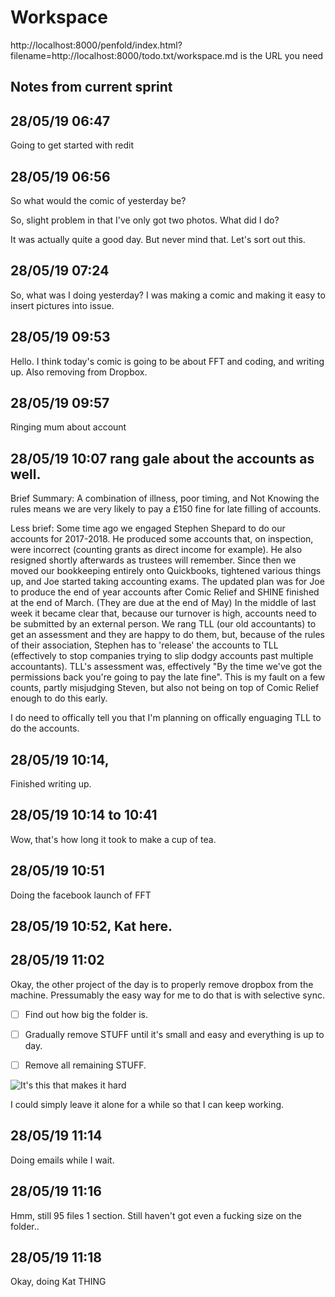 # Workspace 
http://localhost:8000/penfold/index.html?filename=http://localhost:8000/todo.txt/workspace.md is the URL you need 
##  Notes from current sprint 


## 28/05/19 06:47 
Going to get started with redit 

## 28/05/19 06:56 

So what would the comic of yesterday be? 


So, slight problem in that I've only got two photos.  What did I do? 


It was actually quite a good day. But never mind that. Let's sort out this. 


## 28/05/19 07:24 
So, what was I doing yesterday? I was making a comic and making it easy to insert pictures into issue.  



## 28/05/19 09:53 
Hello. I think today's comic is going to be about FFT and coding, and writing up. Also removing from Dropbox. 



## 28/05/19 09:57 
Ringing mum about account 

## 28/05/19 10:07 rang gale about the accounts as well. 



Brief Summary: A combination of illness, poor timing, and Not Knowing the rules means we are very likely to pay a £150 fine for late filling of accounts.  

Less brief: Some time ago we engaged Stephen Shepard to do our accounts for 2017-2018. He produced some accounts that, on inspection, were incorrect (counting grants as direct income for example). He also resigned shortly afterwards as trustees will remember.  Since then we moved our bookkeeping entirely onto Quickbooks, tightened various things up, and Joe started taking accounting exams. The updated plan was for Joe to produce the end of year accounts after Comic Relief and SHINE finished at the end of March. (They are due at the end of May) In the middle of last week it became clear that, because our turnover is high, accounts need to be submitted by an external person. We rang TLL (our old accountants) to get an assessment and they are happy to do them, but, because of the rules of their association, Stephen has to 'release' the accounts to TLL (effectively to stop companies trying to slip dodgy accounts past multiple accountants).  TLL's assessment was, effectively "By the time we've got the permissions back you're going to pay the late fine".  This is my fault on a few counts, partly misjudging Steven, but also not being on top of Comic Relief enough to do this early. 

I do need to offically tell you that I'm planning on offically enguaging TLL to do the accounts. 



## 28/05/19 10:14,

Finished writing up.  



## 28/05/19 10:14 to 10:41 
Wow, that's how long it took to make a cup of tea. 



## 28/05/19 10:51 
Doing the facebook launch of FFT


## 28/05/19 10:52, Kat here.  


## 28/05/19 11:02 
Okay, the other project of the day is to properly remove dropbox from the machine. Pressumably the easy way for me to do that is with selective sync.  


- [ ]  Find out how big the folder is. 
- [ ] Gradually remove STUFF until it's small and easy and everything is up to day.  
- [ ] Remove all remaining STUFF. 



![It's this that makes it hard](img/2019-05-28-11:04.png)


I could simply leave it alone for a while so that I can keep working. 



## 28/05/19 11:14 
Doing emails while I wait.

## 28/05/19 11:16 
Hmm, still 95 files 1 section. Still haven't got even a fucking size on the folder..  


## 28/05/19 11:18 
Okay, doing Kat THING 



